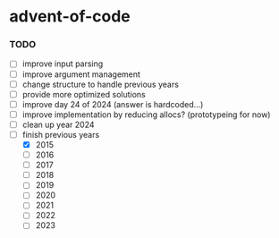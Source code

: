 # advent-of-code

### TODO

- [ ] improve input parsing
- [ ] improve argument management
- [ ] change structure to handle previous years
- [ ] provide more optimized solutions
- [ ] improve day 24 of 2024 (answer is hardcoded...)
- [ ] improve implementation by reducing allocs? (prototypeing for now)
- [ ] clean up year 2024
- [ ] finish previous years
    - [X] 2015
    - [ ] 2016
    - [ ] 2017
    - [ ] 2018
    - [ ] 2019
    - [ ] 2020
    - [ ] 2021
    - [ ] 2022
    - [ ] 2023
